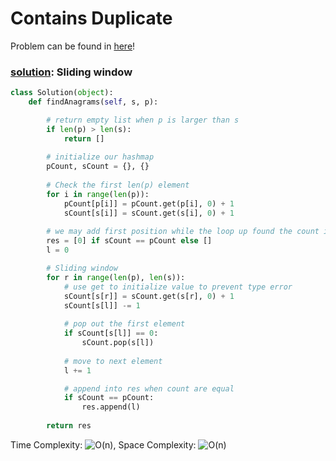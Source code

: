 # Contains Duplicate

Problem can be found in [here](https://leetcode.com/problems/find-all-anagrams-in-a-string/)!

### [solution](/String/438-FindAlllAnagramsInAString/solution.py): Sliding window

```python
class Solution(object):
    def findAnagrams(self, s, p):

        # return empty list when p is larger than s
        if len(p) > len(s):
            return []
        
        # initialize our hashmap
        pCount, sCount = {}, {}
        
        # Check the first len(p) element
        for i in range(len(p)):
            pCount[p[i]] = pCount.get(p[i], 0) + 1
            sCount[s[i]] = sCount.get(s[i], 0) + 1
        
        # we may add first position while the loop up found the count is same
        res = [0] if sCount == pCount else []
        l = 0

        # Sliding window
        for r in range(len(p), len(s)):
            # use get to initialize value to prevent type error
            sCount[s[r]] = sCount.get(s[r], 0) + 1
            sCount[s[l]] -= 1
            
            # pop out the first element
            if sCount[s[l]] == 0:
                sCount.pop(s[l])
            
            # move to next element
            l += 1

            # append into res when count are equal
            if sCount == pCount:
                res.append(l)
        
        return res
```

Time Complexity: ![O(n)](<https://latex.codecogs.com/svg.image?\inline&space;O(n)>), Space Complexity: ![O(n)](<https://latex.codecogs.com/svg.image?\inline&space;O(n)>)

